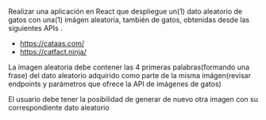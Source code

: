 Realizar una aplicación en React que despliegue un(1) dato aleatorio de gatos con una(1) imágen aleatoria, también de gatos, obtenidas desde las siguientes APIs .

- https://cataas.com/
- https://catfact.ninja/

La imagen aleatoria debe contener las 4 primeras palabras(formando una frase) del dato aleatorio adquirido como parte de la misma imágen(revisar endpoints y parámetros que ofrece la API de imágenes de gatos)

El usuario debe tener la posibilidad de generar de nuevo otra imagen con su correspondiente dato aleatorio